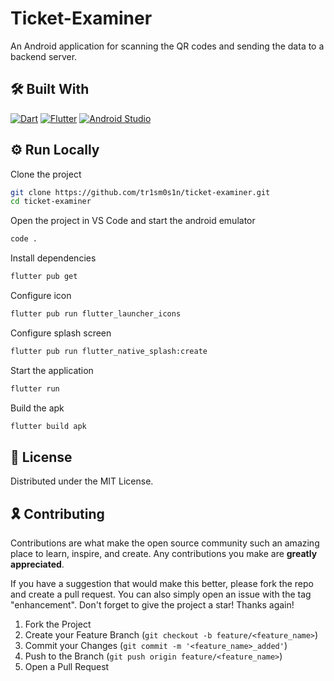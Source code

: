 # Ticket-Examiner

An Android application for scanning the QR codes and sending the data to a backend server.

## 🛠 Built With

[![Dart](https://img.shields.io/badge/dart-deepskyblue?style=for-the-badge&logo=dart&logoColor=white)](https://dart.dev/)
[![Flutter](https://img.shields.io/badge/flutter-deepskyblue?style=for-the-badge&logo=flutter&logoColor=white)](https://flutter.dev/)
[![Android Studio](https://img.shields.io/badge/android_studio-greenyellow?style=for-the-badge&logo=androidstudio&logoColor=white)](https://developer.android.com/studio)

## ⚙️ Run Locally

Clone the project

```bash
git clone https://github.com/tr1sm0s1n/ticket-examiner.git
cd ticket-examiner
```

Open the project in VS Code and start the android emulator

```bash
code .
```

Install dependencies

```bash
flutter pub get
```

Configure icon

```bash
flutter pub run flutter_launcher_icons
```

Configure splash screen

```bash
flutter pub run flutter_native_splash:create
```

Start the application

```bash
flutter run
```

Build the apk

```bash
flutter build apk
```

## 📜 License

Distributed under the MIT License.

## 🎗️ Contributing

Contributions are what make the open source community such an amazing place to learn, inspire, and create. Any contributions you make are **greatly appreciated**.

If you have a suggestion that would make this better, please fork the repo and create a pull request. You can also simply open an issue with the tag "enhancement".
Don't forget to give the project a star! Thanks again! 

1. Fork the Project
2. Create your Feature Branch (`git checkout -b feature/<feature_name>`)
3. Commit your Changes (`git commit -m '<feature_name>_added'`)
4. Push to the Branch (`git push origin feature/<feature_name>`)
5. Open a Pull Request
